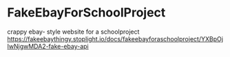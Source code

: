# FakeEbayForSchoolProject
crappy ebay- style website for a schoolproject
https://fakeebaythingy.stoplight.io/docs/fakeebayforaschoolproject/YXBpOjIwNjgwMDA2-fake-ebay-api
